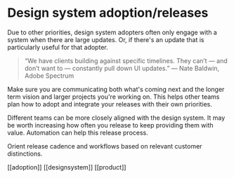 # Design system adoption/releases
Due to other priorities, design system adopters often only engage with a system when there are large updates. Or, if there's an update that is particularly useful for that adopter.

> “We have clients building against specific timelines. They can’t — and don’t want to — constantly pull down UI updates.” — Nate Baldwin, Adobe Spectrum

Make sure you are communicating both what's coming next and the longer term vision and larger projects you're working on. This helps other teams plan how to adopt and integrate your releases with their own priorities.

Different teams can be more closely aligned with the design system. It may be worth increasing how often you release to keep providing them with value. Automation can help this release process.

Orient release cadence and workflows based on relevant customer distinctions.

[[adoption]]
[[designsystem]]
[[product]]